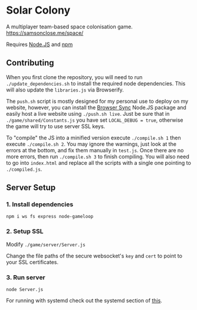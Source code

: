 # Solar Colony
A multiplayer team-based space colonisation game. https://samsonclose.me/space/

Requires [Node.JS](https://nodejs.org/en/) and [npm](https://www.npmjs.com/)

## Contributing

When you first clone the repository, you will need to run `./update_dependencies.sh` to install the required node dependencies. This will also update the `libraries.js` via Browserify.

The `push.sh` script is mostly designed for my personal use to deploy on my website, however, you can install the [Browser Sync](https://browsersync.io/) Node.JS package and easily host a live website using `./push.sh live`. Just be sure that in `./game/shared/Constants.js` you have set `LOCAL_DEBUG = true`, otherwise the game will try to use server SSL keys.

To "compile" the JS into a minified version execute `./compile.sh 1` then execute `./compile.sh 2`. You may ignore the warnings, just look at the errors at the bottom, and fix them manually in `test.js`. Once there are no more errors, then run `./compile.sh 3` to finish compiling. You will also need to go into `index.html` and replace all the scripts with a single one pointing to `./compiled.js`. 

## Server Setup

### 1. Install dependencies

```
npm i ws fs express node-gameloop
```

### 2. Setup SSL

Modify `./game/server/Server.js` 

Change the file paths of the secure websocket's `key` and `cert` to point to your SSL certificates.

### 3. Run server
```
node Server.js
```
For running with systemd check out the systemd section of [this](https://www.digitalocean.com/community/tutorials/how-to-deploy-node-js-applications-using-systemd-and-nginx).

